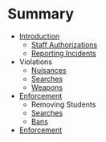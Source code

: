 # Summary

* [Introduction](README.md)
  * [Staff Authorizations](staff-authorizations.md)
  * [Reporting Incidents](reporting-incidents.md)
* Violations
   * [Nuisances](nuisances.md)
   * [Searches](searches.md)
   * [Weapons](weapons.md)
* [Enforcement](enforcement.md)
   * Removing Students
   * [Searches](searches.md)
   * [Bans](bans.md)
* [Enforcement](actions.md)

